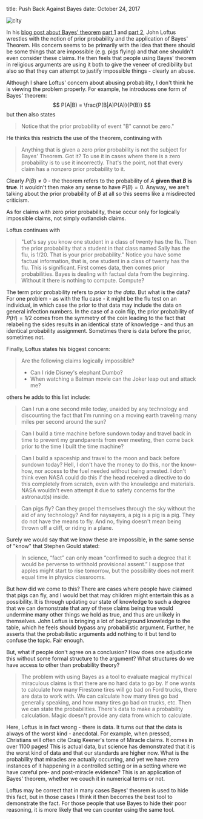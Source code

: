 title: Push Back Against Bayes
date: October 24, 2017

![city](images/city-view-1427730_1920.jpg)

In his [blog post about Bayes' theorem](http://www.debunking-christianity.com/2017/08/the-parameters-of-bayes-thereom-part-1.html)  [part 1](http://www.debunking-christianity.com/2017/08/the-parameters-of-bayes-thereom-part-1.html) and [part 2](http://www.debunking-christianity.com/2017/08/the-parameters-of-bayes-theorem-part-2.html), John Loftus wrestles with the notion of prior probability and the application of Bayes' Theorem.  His concern seems to be primarily with the idea that there should be some things that are impossible (e.g. pigs flying) and that one shouldn't even consider these claims.  He then feels that people using  Bayes' theorem in religious arguments are using it both to give the veneer of credibility but also so that they can attempt to justify impossible things - clearly an abuse.

Although I share Loftus' concern about abusing probability, I don't think he is viewing the problem properly.  For example, he introduces one form of Bayes' theorem:
$$
P(A|B) = \frac{P(B|A)P(A)}{P(B)}
$$
but then also states 

> Notice that the prior probability of event "B" cannot be zero."  

He thinks this restricts the use of the theorem, continuing with 

> Anything that is given a zero prior probability is not the subject for Bayes' Theorem. Got it? To use it in cases where there is a zero probability is to use it incorrectly. That's the point, not that every claim has a nonzero prior probability to it.

Clearly $P(B)\neq 0$ - the theorem refers to the probability of $A$ **given that $B$ is true**.  It wouldn't then make any sense to have $P(B)=0$.  Anyway, we are't talking about the prior probability of $B$ at all so this seems like a misdirected criticism.  

As for claims with zero prior probability, these occur only for logically impossible claims, not simply outlandish claims.

Loftus continues with 

> "Let's say you know one student in a class of twenty has the flu. Then the prior probability that a student in that class named Sally has the flu, is 1/20. That is your prior probability." Notice you have some factual information, that is, one student in a class of twenty has the flu. This is significant. First comes data, then comes prior probabilities. Bayes is dealing with factual data from the beginning. Without it there is nothing to compute. Compute?

The term prior probability refers to *prior to the data*.  But what is the data?  For one problem - as with the flu case - it might be the flu test on an individual, in which case the prior to that data may include the data on general infection numbers.  In the case of a coin flip, the prior probability of $P(H)=1/2$ comes from the symmetry of the coin leading to the fact that relabeling the sides results in an identical state of knowledge - and thus an identical probability assignment.  Sometimes there is data before the prior, sometimes not.  

Finally, Loftus states his biggest concern:

> Are the following claims logically impossible?
>
> * Can I ride Disney's elephant Dumbo? 
> * When watching a Batman movie can the Joker leap out and attack me?

others he adds to this list include:

> Can I run a one second mile today, unaided by any technology and discounting the fact that I'm running on a moving earth traveling many miles per second around the sun?

>Can I build a time machine before sundown today and travel back in time to prevent my grandparents from ever meeting, then come back prior to the time I built the time machine?

>Can I build a spaceship and travel to the moon and back before sundown today? Hell, I don't have the money to do this, nor the know-how, nor access to the fuel needed without being arrested. I don't think even NASA could do this if the head received a directive to do this completely from scratch, even with the knowledge and materials. NASA wouldn't even attempt it due to safety concerns for the astronaut(s) inside. 

>Can pigs fly? Can they propel themselves through the sky without the aid of any technology? And for naysayers, a pig is a pig is a pig. They do not have the means to fly. And no, flying doesn't mean being thrown off a cliff, or riding in a plane.

Surely we would say that we know these are impossible, in the same sense of "know" that Stephen Gould stated:

>  In science, “fact” can only mean “confirmed to such a degree that it would be perverse to withhold provisional assent.” I suppose that apples might start to rise tomorrow, but the possibility does not merit equal time in physics classrooms.

But how did we come to this?  There are cases where people have claimed that pigs can fly, and I would bet that may children might entertain this as a possibility.  It is through updating our state of knowledge to such a degree that we can demonstrate that any of these claims being true would undermine many other things we hold as true, and thus are unlikely in themselves.  John Loftus is bringing a lot of background knowledge to the table, which he feels should bypass any probabilistic argument.  Further, he asserts that the probabilistic arguments add nothing to it but tend to confuse the topic.  Fair enough.  

But, what if people don't agree on a conclusion?  How does one adjudicate this without some formal structure to the argument?  What structures do we have access to other than probability theory?  

> The problem with using Bayes as a tool to evaluate magical mythical miraculous claims is that there are no hard data to go by. If one wants to calculate how many Firestone tires will go bad on Ford trucks, there are data to work with. We can calculate how many tires go bad generally speaking, and how many tires go bad on trucks, etc. Then we can state the probabilities. There's data to make a probability calculation. Magic doesn't provide any data from which to calculate. 

Here, Loftus is in fact wrong - there is data.  It turns out that the data is always of the worst kind - anecdotal.  For example, when pressed, Christians will often cite Craig Keener's tome of Miracle claims.  It comes in over 1100 pages!  This is actual data, but science has demonstrated that it is the worst kind of data and that our standards are higher now.  What is the probability that miracles are actually occurring, and yet we have *zero* instances of it happening in a controlled setting or in a setting where we have careful pre- and post-miracle evidence?  This is an application of Bayes' theorem, whether we couch it in numerical terms or not.

Loftus may be correct that in many cases Bayes' theorem is used to hide this fact, but in those cases I think it then becomes the best tool to demonstrate the fact.  For those people that use Bayes to hide their poor reasoning, it is more likely that we can counter using the same tool.  